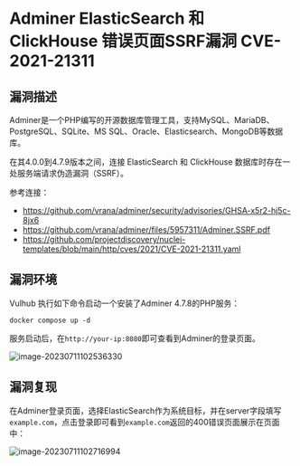 # Adminer ElasticSearch 和 ClickHouse 错误页面SSRF漏洞 CVE-2021-21311

## 漏洞描述

Adminer是一个PHP编写的开源数据库管理工具，支持MySQL、MariaDB、PostgreSQL、SQLite、MS SQL、Oracle、Elasticsearch、MongoDB等数据库。

在其4.0.0到4.7.9版本之间，连接 ElasticSearch 和 ClickHouse 数据库时存在一处服务端请求伪造漏洞（SSRF）。

参考连接：

- https://github.com/vrana/adminer/security/advisories/GHSA-x5r2-hj5c-8jx6
- https://github.com/vrana/adminer/files/5957311/Adminer.SSRF.pdf
- https://github.com/projectdiscovery/nuclei-templates/blob/main/http/cves/2021/CVE-2021-21311.yaml

## 漏洞环境

Vulhub 执行如下命令启动一个安装了Adminer 4.7.8的PHP服务：

```
docker compose up -d
```

服务启动后，在`http://your-ip:8080`即可查看到Adminer的登录页面。

![image-20230711102536330](images/image-20230711102536330.png)

## 漏洞复现

在Adminer登录页面，选择ElasticSearch作为系统目标，并在server字段填写`example.com`，点击登录即可看到`example.com`返回的400错误页面展示在页面中：

![image-20230711102716994](images/image-20230711102716994.png)
